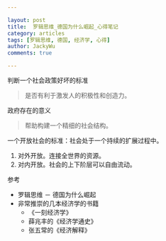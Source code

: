 ```yaml
---

layout: post   
title:  罗辑思维_德国为什么崛起_心得笔记  
category: articles  
tags: [罗辑思维, 德国, 经济学, 心得]  
author: JackyWu  
comments: true  

---
```


判断一个社会政策好坏的标准

> 是否有利于激发人的积极性和创造力。

政府存在的意义

> 帮助构建一个精细的社会结构。

一个开放社会的标准：社会处于一个持续的扩展过程中。

1. 对外开放。连接全世界的资源。
2. 对内开放。社会的上下阶层可以自由流动。

参考

- 罗辑思维 － 德国为什么崛起
- 非常推崇的几本经济学的书籍
    - 《一刻经济学》
    - 薛兆丰的《经济学通史》
    - 张五常的《经济解释》
